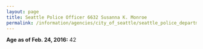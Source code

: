 ```yaml
---
layout: page
title: Seattle Police Officer 6632 Susanna K. Monroe
permalink: /information/agencies/city_of_seattle/seattle_police_department/copbook/6632/
---
```


**Age as of Feb. 24, 2016:** 42
